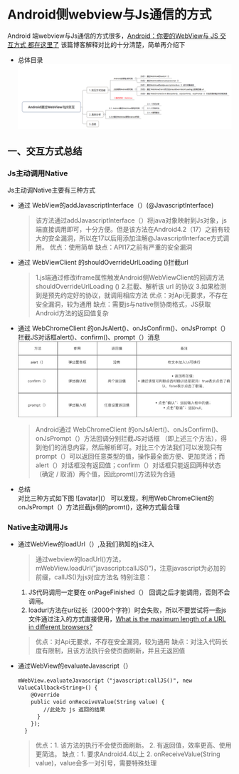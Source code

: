 # Android侧webview与Js通信的方式
  Android 端webview与Js通信的方式很多，[Android：你要的WebView与 JS 交互方式 都在这里了](https://blog.csdn.net/carson_ho/article/details/64904691)
  该篇博客解释对比的十分清楚，简单再介绍下
  * 总体目录
  ![avatar](https://github.com/15895880466/hybrid/blob/master/image/944365-29c6a46c81304f4f.png)
  ## 一、交互方式总结
  ### Js主动调用Native
  Js主动调Native主要有三种方式
  * 通过 WebView的addJavascriptInterface（）(@JavascriptInterface)
    > 该方法通过addJavascriptInterface（）将java对象映射到Js对象，js端直接调用即可，十分方便。但是该方法在Android4.2（17）之前有较大的安全漏洞，所以在17以后用添加注解@JavascriptInterface方式调用。
    > 优点：使用简单 
      缺点：API17之前有严重的安全漏洞
  * 通过 WebViewClient 的shouldOverrideUrlLoading ()拦截url
    > 1.js端通过修改iframe属性触发Android侧WebViewClient的回调方法shouldOverrideUrlLoading ()
      2.拦截、解析该 url 的协议
      3.如果检测到是预先约定好的协议，就调用相应方法 
    > 优点：对Api无要求，不存在安全漏洞，较为通用
      缺点：需要js与native侧协商格式，JS获取Android方法的返回值复杂  
  * 通过 WebChromeClient 的onJsAlert()、onJsConfirm()、onJsPrompt（）拦截JS对话框alert()、confirm()、prompt（）消息
    ![avatar](https://github.com/15895880466/hybrid/blob/master/image/944365-1385f748618af886.png)
    > Android通过 WebChromeClient 的onJsAlert()、onJsConfirm()、onJsPrompt（）方法回调分别拦截JS对话框 （即上述三个方法），得到他们的消息内容，然后解析即可。对比三个方法我们可以发现只有prompt（）可以返回任意类型的值，操作最全面方便、更加灵活；而alert（）对话框没有返回值；confirm（）对话框只能返回两种状态（确定 / 取消）两个值，因此promt()方法较为合适
  * 总结  
    对比三种方式如下图
    ![avatar](）
    可以发现，利用WebChromeClient的onJsPrompt（）方法拦截js侧的promt()，这种方式最合理
  ### Native主动调用Js
  * 通过WebView的loadUrl（）,及我们熟知的js注入
    > 通过webview的loadUrl()方法， mWebView.loadUrl("javascript:callJS()")，注意javascript为必加的前缀，callJS()为js对应方法名
    > 特别注意：
      1. JS代码调用一定要在 onPageFinished（） 回调之后才能调用，否则不会调用。
      2. loadurl方法在url过长（2000个字符）时会失败，所以不要尝试将一些js文件通过注入的方式直接使用，[What is the maximum length of a URL in different browsers?](https://stackoverflow.com/questions/417142/what-is-the-maximum-length-of-a-url-in-different-browsers)
    > 优点：对Api无要求，不存在安全漏洞，较为通用
      缺点：对注入代码长度有限制，且该方法执行会使页面刷新，并且无返回值
  * 通过WebView的evaluateJavascript（）
    ```
    mWebView.evaluateJavascript（"javascript:callJS()", new ValueCallback<String>() {
        @Override
        public void onReceiveValue(String value) {
            //此处为 js 返回的结果
          }
        });
      }
    ```
    > 优点：1. 该方法的执行不会使页面刷新。
           2. 有返回值，效率更高、使用更简洁。
      缺点：1. 要求Android4.4以上
           2. onReceiveValue(String value)，value会多一对引号，需要特殊处理

  
